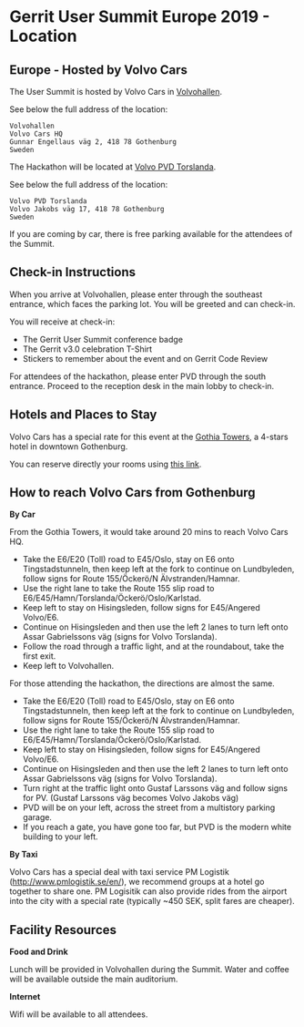 # Gerrit User Summit Europe 2019 - Location

## Europe - Hosted by Volvo Cars

The User Summit is hosted by Volvo Cars in [Volvohallen](https://goo.gl/maps/HWHd11EkEP6YPAjD7).

See below the full address of the location:

```
Volvohallen
Volvo Cars HQ
Gunnar Engellaus väg 2, 418 78 Gothenburg
Sweden
```

The Hackathon will be located at [Volvo PVD Torslanda](https://goo.gl/maps/x2yJidD73VAPkFNz9).

See below the full address of the location: 

````
Volvo PVD Torslanda
Volvo Jakobs väg 17, 418 78 Gothenburg
Sweden
````

If you are coming by car, there is free parking available for the attendees of the Summit.

## Check-in Instructions

When you arrive at Volvohallen, please enter through the southeast entrance, which faces 
the parking lot.  You will be greeted and can check-in.

You will receive at check-in:

- The Gerrit User Summit conference badge
- The Gerrit v3.0 celebration T-Shirt
- Stickers to remember about the event and on Gerrit Code Review

For attendees of the hackathon, please enter PVD through the south entrance.
Proceed to the reception desk in the main lobby to check-in.

## Hotels and Places to Stay

Volvo Cars has a special rate for this event at the [Gothia Towers](https://goo.gl/maps/rmRoQweSvVrAsPPw6),
a 4-stars hotel in downtown Gothenburg.

You can reserve directly your rooms using [this link](https://booking.gothiatowers.com/reserve/e/block/vcc230819/avail).

## How to reach Volvo Cars from Gothenburg

__By Car__

From the Gothia Towers, it would take around 20 mins to reach Volvo Cars HQ.

- Take the E6/E20 (Toll) road to E45/Oslo, stay on E6 onto Tingstadstunneln,
  then keep left at the fork to continue on Lundbyleden, follow signs for
  Route 155/Öckerö/N Älvstranden/Hamnar.
- Use the right lane to take the Route 155 slip road to E6/E45/Hamn/Torslanda/Öckerö/Oslo/Karlstad.
- Keep left to stay on Hisingsleden, follow signs for E45/Angered Volvo/E6.
- Continue on Hisingsleden and then use the left 2 lanes to turn left onto
  Assar Gabrielssons väg (signs for Volvo Torslanda).
- Follow the road through a traffic light, and at the roundabout, take the 
  first exit.
- Keep left to Volvohallen.

For those attending the hackathon, the directions are almost the same.

- Take the E6/E20 (Toll) road to E45/Oslo, stay on E6 onto Tingstadstunneln,
  then keep left at the fork to continue on Lundbyleden, follow signs for
  Route 155/Öckerö/N Älvstranden/Hamnar.
- Use the right lane to take the Route 155 slip road to E6/E45/Hamn/Torslanda/Öckerö/Oslo/Karlstad.
- Keep left to stay on Hisingsleden, follow signs for E45/Angered Volvo/E6.
- Continue on Hisingsleden and then use the left 2 lanes to turn left onto
  Assar Gabrielssons väg (signs for Volvo Torslanda).
- Turn right at the traffic light onto Gustaf Larssons väg and follow signs for PV.
  (Gustaf Larssons väg becomes Volvo Jakobs väg)
- PVD will be on your left, across the street from a multistory parking garage.
- If you reach a gate, you have gone too far, but PVD is the modern white
  building to your left.

__By Taxi__

Volvo Cars has a special deal with taxi service PM Logistik (http://www.pmlogistik.se/en/),
we recommend groups at a hotel go together to share one.
PM Logisitik can also provide rides from the airport into the city with a special rate
(typically ~450 SEK, split fares are cheaper).

## Facility Resources

__Food and Drink__

Lunch will be provided in Volvohallen during the Summit.
Water and coffee will be available outside the main auditorium.

__Internet__

Wifi will be available to all attendees.
